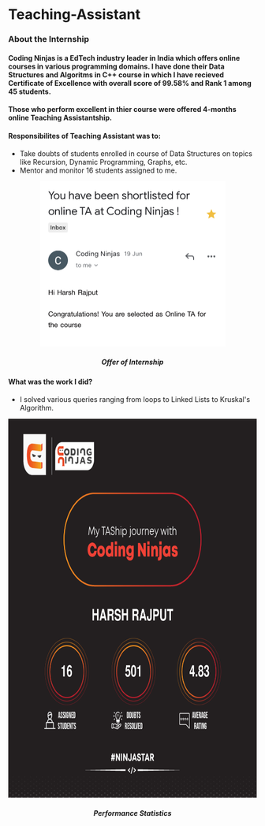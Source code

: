 # Teaching-Assistant
<h3> About the Internship</h3>
  <h4>Coding Ninjas is a EdTech industry leader in India which offers online courses in various programming domains. I have done their Data Structures and Algoritms in C++ course in which I have recieved Certificate of Excellence with overall score of 99.58% and Rank 1 among 45 students.</h4>
  <h4>Those who perform excellent in thier course were offered 4-months online Teaching Assistantship.</h4>
  <h4>Responsibilites of Teaching Assistant was to:</h4> 
  
  <ul>
    <li>Take doubts of students enrolled in course of Data Structures on topics like Recursion, Dynamic Programming, Graphs, etc.</li>
  <li>Mentor and monitor 16 students assigned to me.</li>
  </ul>
  
  <div align = "center"><img src = "https://github.com/harshitx9/Teaching-Assistant/blob/main/Offer.JPG" width="375" height="335.5"/><h5> Offer of Internship</h5>
  
  
  <h4 align = "left"> What was the work I did?</h4>
  
  
  <ul align = "left">
    <li>I solved various queries ranging from loops to Linked Lists to Kruskal's Algorithm.</li>
  </ul>
    <div align = "center"><img src = "https://github.com/harshitx9/Teaching-Assistant/blob/main/Stats.jpg" width="769.5" height="769.5"/>
    <h5> Performance Statistics</h5>

